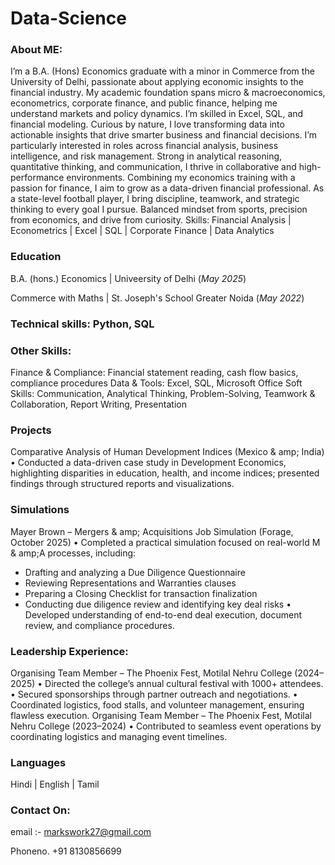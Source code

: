 # Data-Science


### About ME: 
I’m a B.A. (Hons) Economics graduate with a minor in Commerce from the University of Delhi, passionate about applying economic insights to the financial industry.
My academic foundation spans micro & macroeconomics, econometrics, corporate finance, and public finance, helping me understand markets and policy dynamics.
I’m skilled in Excel, SQL, and financial modeling.
Curious by nature, I love transforming data into actionable insights that drive smarter business and financial decisions. I’m particularly interested in roles across financial analysis, business intelligence, and risk management. Strong in analytical reasoning, quantitative thinking, and communication, I thrive in collaborative and high-performance environments.
Combining my economics training with a passion for finance, I aim to grow as a data-driven financial professional. As a state-level football player, I bring discipline, teamwork, and strategic thinking to every goal I pursue.
Balanced mindset from sports, precision from economics, and drive from curiosity.
Skills: Financial Analysis | Econometrics | Excel | SQL | Corporate Finance | Data Analytics




### Education
B.A. (hons.) Economics | Univeersity of Delhi (_May 2025_)

Commerce with Maths | St. Joseph's School Greater Noida (_May 2022_)


### Technical skills: Python, SQL


### Other Skills:
Finance &amp; Compliance: Financial statement reading, cash flow basics, compliance procedures
Data &amp; Tools: Excel, SQL, Microsoft Office
Soft Skills: Communication, Analytical Thinking, Problem-Solving, Teamwork &amp; Collaboration,
Report Writing, Presentation


### Projects
Comparative Analysis of Human Development Indices (Mexico & amp; India)
• Conducted a data-driven case study in Development Economics, highlighting disparities in
education, health, and income indices; presented findings through structured reports and
visualizations.

### Simulations 
Mayer Brown – Mergers & amp; Acquisitions Job Simulation (Forage, October 2025)
• Completed a practical simulation focused on real-world M & amp;A processes, including:
- Drafting and analyzing a Due Diligence Questionnaire
- Reviewing Representations and Warranties clauses
- Preparing a Closing Checklist for transaction finalization
- Conducting due diligence review and identifying key deal risks
• Developed understanding of end-to-end deal execution, document review, and compliance
procedures.


### Leadership Experience: 
Organising Team Member – The Phoenix Fest, Motilal Nehru College (2024–2025)
• Directed the college’s annual cultural festival with 1000+ attendees.
• Secured sponsorships through partner outreach and negotiations.
• Coordinated logistics, food stalls, and volunteer management, ensuring flawless execution.
Organising Team Member – The Phoenix Fest, Motilal Nehru College (2023–2024)
• Contributed to seamless event operations by coordinating logistics and managing event
timelines.


### Languages
Hindi | English | Tamil

### Contact On: 
email :- markswork27@gmail.com    

Phoneno. +91 8130856699
